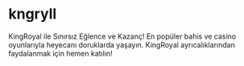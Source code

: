 # kngryll
KingRoyal ile Sınırsız Eğlence ve Kazanç! En popüler bahis ve casino oyunlarıyla heyecanı doruklarda yaşayın. KingRoyal ayrıcalıklarından faydalanmak için hemen katılın!
